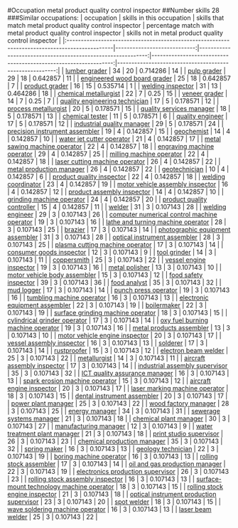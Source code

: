#Occupation metal product quality control inspector
##Number skills 28
###Similar occupations:
| occupation                                                                                    |   skills in this occupation |   skills that match metal product quality control inspector |   percentage match with metal product quality control inspector |   skills not in metal product quality control inspector |
|:----------------------------------------------------------------------------------------------|----------------------------:|------------------------------------------------------------:|----------------------------------------------------------------:|--------------------------------------------------------:|
| [lumber grader](lumber_grader.md)                                                             |                          34 |                                                          20 |                                                        0.714286 |                                                      14 |
| [pulp grader](pulp_grader.md)                                                                 |                          29 |                                                          18 |                                                        0.642857 |                                                      11 |
| [engineered wood board grader](engineered_wood_board_grader.md)                               |                          25 |                                                          18 |                                                        0.642857 |                                                       7 |
| [product grader](product_grader.md)                                                           |                          16 |                                                          15 |                                                        0.535714 |                                                       1 |
| [welding inspector](welding_inspector.md)                                                     |                          31 |                                                          13 |                                                        0.464286 |                                                      18 |
| [chemical metallurgist](chemical_metallurgist.md)                                             |                          22 |                                                           7 |                                                        0.25     |                                                      15 |
| [veneer grader](veneer_grader.md)                                                             |                          14 |                                                           7 |                                                        0.25     |                                                       7 |
| [quality engineering technician](quality_engineering_technician.md)                           |                          17 |                                                           5 |                                                        0.178571 |                                                      12 |
| [process metallurgist](process_metallurgist.md)                                               |                          20 |                                                           5 |                                                        0.178571 |                                                      15 |
| [quality services manager](quality_services_manager.md)                                       |                          18 |                                                           5 |                                                        0.178571 |                                                      13 |
| [chemical tester](chemical_tester.md)                                                         |                          11 |                                                           5 |                                                        0.178571 |                                                       6 |
| [quality engineer](quality_engineer.md)                                                       |                          17 |                                                           5 |                                                        0.178571 |                                                      12 |
| [industrial quality manager](industrial_quality_manager.md)                                   |                          29 |                                                           5 |                                                        0.178571 |                                                      24 |
| [precision instrument assembler](precision_instrument_assembler.md)                           |                          19 |                                                           4 |                                                        0.142857 |                                                      15 |
| [geochemist](geochemist.md)                                                                   |                          14 |                                                           4 |                                                        0.142857 |                                                      10 |
| [water jet cutter operator](water_jet_cutter_operator.md)                                     |                          21 |                                                           4 |                                                        0.142857 |                                                      17 |
| [metal sawing machine operator](metal_sawing_machine_operator.md)                             |                          22 |                                                           4 |                                                        0.142857 |                                                      18 |
| [engraving machine operator](engraving_machine_operator.md)                                   |                          29 |                                                           4 |                                                        0.142857 |                                                      25 |
| [milling machine operator](milling_machine_operator.md)                                       |                          22 |                                                           4 |                                                        0.142857 |                                                      18 |
| [laser cutting machine operator](laser_cutting_machine_operator.md)                           |                          26 |                                                           4 |                                                        0.142857 |                                                      22 |
| [metal production manager](metal_production_manager.md)                                       |                          26 |                                                           4 |                                                        0.142857 |                                                      22 |
| [geotechnician](geotechnician.md)                                                             |                          10 |                                                           4 |                                                        0.142857 |                                                       6 |
| [product quality inspector](product_quality_inspector.md)                                     |                          22 |                                                           4 |                                                        0.142857 |                                                      18 |
| [welding coordinator](welding_coordinator.md)                                                 |                          23 |                                                           4 |                                                        0.142857 |                                                      19 |
| [motor vehicle assembly inspector](motor_vehicle_assembly_inspector.md)                       |                          16 |                                                           4 |                                                        0.142857 |                                                      12 |
| [product assembly inspector](product_assembly_inspector.md)                                   |                          14 |                                                           4 |                                                        0.142857 |                                                      10 |
| [grinding machine operator](grinding_machine_operator.md)                                     |                          24 |                                                           4 |                                                        0.142857 |                                                      20 |
| [product quality controller](product_quality_controller.md)                                   |                          15 |                                                           4 |                                                        0.142857 |                                                      11 |
| [welder](welder.md)                                                                           |                          31 |                                                           3 |                                                        0.107143 |                                                      28 |
| [welding engineer](welding_engineer.md)                                                       |                          29 |                                                           3 |                                                        0.107143 |                                                      26 |
| [computer numerical control machine operator](computer_numerical_control_machine_operator.md) |                          19 |                                                           3 |                                                        0.107143 |                                                      16 |
| [lathe and turning machine operator](lathe_and_turning_machine_operator.md)                   |                          28 |                                                           3 |                                                        0.107143 |                                                      25 |
| [brazier](brazier.md)                                                                         |                          17 |                                                           3 |                                                        0.107143 |                                                      14 |
| [photographic equipment assembler](photographic_equipment_assembler.md)                       |                          31 |                                                           3 |                                                        0.107143 |                                                      28 |
| [optical instrument assembler](optical_instrument_assembler.md)                               |                          28 |                                                           3 |                                                        0.107143 |                                                      25 |
| [plasma cutting machine operator](plasma_cutting_machine_operator.md)                         |                          17 |                                                           3 |                                                        0.107143 |                                                      14 |
| [consumer goods inspector](consumer_goods_inspector.md)                                       |                          12 |                                                           3 |                                                        0.107143 |                                                       9 |
| [tool grinder](tool_grinder.md)                                                               |                          14 |                                                           3 |                                                        0.107143 |                                                      11 |
| [coppersmith](coppersmith.md)                                                                 |                          25 |                                                           3 |                                                        0.107143 |                                                      22 |
| [vessel engine inspector](vessel_engine_inspector.md)                                         |                          19 |                                                           3 |                                                        0.107143 |                                                      16 |
| [metal polisher](metal_polisher.md)                                                           |                          13 |                                                           3 |                                                        0.107143 |                                                      10 |
| [motor vehicle body assembler](motor_vehicle_body_assembler.md)                               |                          15 |                                                           3 |                                                        0.107143 |                                                      12 |
| [food safety inspector](food_safety_inspector.md)                                             |                          39 |                                                           3 |                                                        0.107143 |                                                      36 |
| [food analyst](food_analyst.md)                                                               |                          35 |                                                           3 |                                                        0.107143 |                                                      32 |
| [mud logger](mud_logger.md)                                                                   |                          17 |                                                           3 |                                                        0.107143 |                                                      14 |
| [punch press operator](punch_press_operator.md)                                               |                          19 |                                                           3 |                                                        0.107143 |                                                      16 |
| [tumbling machine operator](tumbling_machine_operator.md)                                     |                          16 |                                                           3 |                                                        0.107143 |                                                      13 |
| [electronic equipment assembler](electronic_equipment_assembler.md)                           |                          22 |                                                           3 |                                                        0.107143 |                                                      19 |
| [boilermaker](boilermaker.md)                                                                 |                          22 |                                                           3 |                                                        0.107143 |                                                      19 |
| [surface grinding machine operator](surface_grinding_machine_operator.md)                     |                          18 |                                                           3 |                                                        0.107143 |                                                      15 |
| [cylindrical grinder operator](cylindrical_grinder_operator.md)                               |                          17 |                                                           3 |                                                        0.107143 |                                                      14 |
| [oxy fuel burning machine operator](oxy_fuel_burning_machine_operator.md)                     |                          19 |                                                           3 |                                                        0.107143 |                                                      16 |
| [metal products assembler](metal_products_assembler.md)                                       |                          13 |                                                           3 |                                                        0.107143 |                                                      10 |
| [motor vehicle engine inspector](motor_vehicle_engine_inspector.md)                           |                          20 |                                                           3 |                                                        0.107143 |                                                      17 |
| [vessel assembly inspector](vessel_assembly_inspector.md)                                     |                          16 |                                                           3 |                                                        0.107143 |                                                      13 |
| [solderer](solderer.md)                                                                       |                          17 |                                                           3 |                                                        0.107143 |                                                      14 |
| [rustproofer](rustproofer.md)                                                                 |                          15 |                                                           3 |                                                        0.107143 |                                                      12 |
| [electron beam welder](electron_beam_welder.md)                                               |                          25 |                                                           3 |                                                        0.107143 |                                                      22 |
| [metallurgist](metallurgist.md)                                                               |                          14 |                                                           3 |                                                        0.107143 |                                                      11 |
| [aircraft assembly inspector](aircraft_assembly_inspector.md)                                 |                          17 |                                                           3 |                                                        0.107143 |                                                      14 |
| [industrial assembly supervisor](industrial_assembly_supervisor.md)                           |                          35 |                                                           3 |                                                        0.107143 |                                                      32 |
| [ICT quality assurance manager](ICT_quality_assurance_manager.md)                             |                          16 |                                                           3 |                                                        0.107143 |                                                      13 |
| [spark erosion machine operator](spark_erosion_machine_operator.md)                           |                          15 |                                                           3 |                                                        0.107143 |                                                      12 |
| [aircraft engine inspector](aircraft_engine_inspector.md)                                     |                          20 |                                                           3 |                                                        0.107143 |                                                      17 |
| [laser marking machine operator](laser_marking_machine_operator.md)                           |                          18 |                                                           3 |                                                        0.107143 |                                                      15 |
| [dental instrument assembler](dental_instrument_assembler.md)                                 |                          20 |                                                           3 |                                                        0.107143 |                                                      17 |
| [power plant manager](power_plant_manager.md)                                                 |                          25 |                                                           3 |                                                        0.107143 |                                                      22 |
| [wood factory manager](wood_factory_manager.md)                                               |                          28 |                                                           3 |                                                        0.107143 |                                                      25 |
| [energy manager](energy_manager.md)                                                           |                          34 |                                                           3 |                                                        0.107143 |                                                      31 |
| [sewerage systems manager](sewerage_systems_manager.md)                                       |                          21 |                                                           3 |                                                        0.107143 |                                                      18 |
| [chemical plant manager](chemical_plant_manager.md)                                           |                          30 |                                                           3 |                                                        0.107143 |                                                      27 |
| [manufacturing manager](manufacturing_manager.md)                                             |                          12 |                                                           3 |                                                        0.107143 |                                                       9 |
| [water treatment plant manager](water_treatment_plant_manager.md)                             |                          21 |                                                           3 |                                                        0.107143 |                                                      18 |
| [print studio supervisor](print_studio_supervisor.md)                                         |                          26 |                                                           3 |                                                        0.107143 |                                                      23 |
| [chemical production manager](chemical_production_manager.md)                                 |                          35 |                                                           3 |                                                        0.107143 |                                                      32 |
| [spring maker](spring_maker.md)                                                               |                          16 |                                                           3 |                                                        0.107143 |                                                      13 |
| [geology technician](geology_technician.md)                                                   |                          22 |                                                           3 |                                                        0.107143 |                                                      19 |
| [boring machine operator](boring_machine_operator.md)                                         |                          16 |                                                           3 |                                                        0.107143 |                                                      13 |
| [rolling stock assembler](rolling_stock_assembler.md)                                         |                          17 |                                                           3 |                                                        0.107143 |                                                      14 |
| [oil and gas production manager](oil_and_gas_production_manager.md)                           |                          22 |                                                           3 |                                                        0.107143 |                                                      19 |
| [electronics production supervisor](electronics_production_supervisor.md)                     |                          26 |                                                           3 |                                                        0.107143 |                                                      23 |
| [rolling stock assembly inspector](rolling_stock_assembly_inspector.md)                       |                          16 |                                                           3 |                                                        0.107143 |                                                      13 |
| [surface-mount technology machine operator](surface-mount_technology_machine_operator.md)     |                          18 |                                                           3 |                                                        0.107143 |                                                      15 |
| [rolling stock engine inspector](rolling_stock_engine_inspector.md)                           |                          21 |                                                           3 |                                                        0.107143 |                                                      18 |
| [optical instrument production supervisor](optical_instrument_production_supervisor.md)       |                          23 |                                                           3 |                                                        0.107143 |                                                      20 |
| [spot welder](spot_welder.md)                                                                 |                          18 |                                                           3 |                                                        0.107143 |                                                      15 |
| [wave soldering machine operator](wave_soldering_machine_operator.md)                         |                          16 |                                                           3 |                                                        0.107143 |                                                      13 |
| [laser beam welder](laser_beam_welder.md)                                                     |                          25 |                                                           3 |                                                        0.107143 |                                                      22 |
